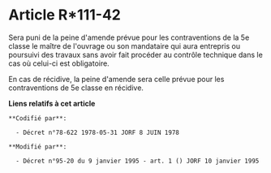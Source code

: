 # Article R*111-42

Sera puni de la peine d'amende prévue pour les contraventions de la 5e classe le maître de l'ouvrage ou son mandataire qui
aura entrepris ou poursuivi des travaux sans avoir fait procéder au contrôle technique dans le cas où celui-ci est
obligatoire.

En cas de récidive, la peine d'amende sera celle prévue pour les contraventions de 5e classe en récidive.

**Liens relatifs à cet article**

	**Codifié par**:

	  - Décret n°78-622 1978-05-31 JORF 8 JUIN 1978

	**Modifié par**:

	  - Décret n°95-20 du 9 janvier 1995 - art. 1 () JORF 10 janvier 1995
